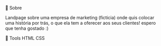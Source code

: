 🧾 Sobre

Landpage sobre uma empresa de marketing (ficticia) onde quis colocar uma história por trás, o que ela tem a oferecer aos seus clientes! espero que tenha gostado :)

🔧 Tools
HTML
CSS
